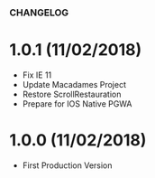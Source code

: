 ### CHANGELOG

# 1.0.1 (11/02/2018)
  *  Fix IE 11
  *  Update Macadames Project
  *  Restore ScrollRestauration
  *  Prepare for IOS Native PGWA

# 1.0.0 (11/02/2018)
  *  First Production Version